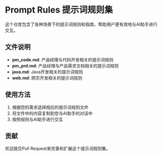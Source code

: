 # Prompt Rules 提示词规则集

这个仓库包含了各种场景下的提示词规则和指南，帮助用户更有效地与AI助手进行交互。

## 文件说明

- **pm_code.md**: 产品经理与代码开发相关的提示词规则
- **pm_prd.md**: 产品经理与产品需求文档相关的提示词规则
- **java.md**: Java开发相关的提示词规则
- **web.md**: 网页开发相关的提示词规则

## 使用方法

1. 根据您的需求选择相应的提示词规则文件
2. 将文件中的内容复制到您与AI助手的对话中
3. 按照规则与AI助手进行交互

## 贡献

欢迎提交Pull Request来完善和扩展这个提示词规则集。